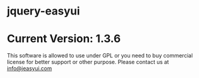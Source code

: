 jquery-easyui
=============

Current Version: 1.3.6
======================
This software is allowed to use under GPL or you need to buy commercial license for better support or other purpose.
Please contact us at info@jeasyui.com
